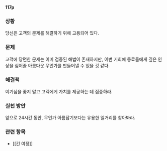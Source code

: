 **117p**

### 상황
당신은 고객의 문제를 해결하기 위해 고용되어 있다.

### 문제
고객에 당면한 문제는 이미 검증된 해법이 존재하지만, 이번 기회에 동료들에게 깊은 인상을 심어줄 아름다운 무언가를 만들어낼 수 있을 것 같다.

### 해결책
이기심을 좇지 말고 고객에게 가치를 제공하는 데 집중하라.

### 실천 방안
앞으로 24시간 동안, 무언가 아름답기보다는 유용한 일거리를 찾아봐라.

### 관련 항목
+ [[긴 여정]]
